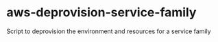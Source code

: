 # aws-deprovision-service-family
Script to deprovision the environment and resources for a service family
